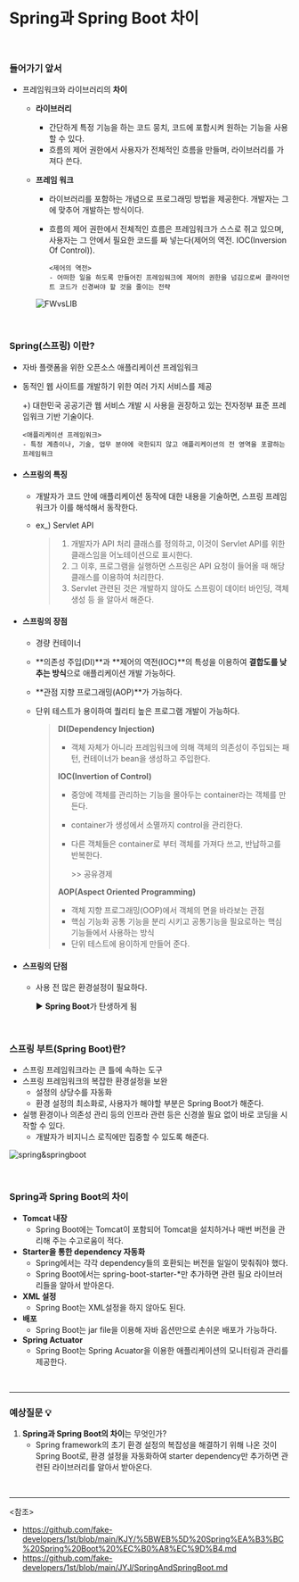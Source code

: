 # Spring과 Spring Boot 차이

<br>

### 들어가기 앞서

- 프레임워크와 라이브러리의 **차이**

  - **라이브러리** 

    - 간단하게 특정 기능을 하는 코드 뭉치, 코드에 포함시켜 원하는 기능을 사용할 수 있다.
    - 흐름의 제어 권한에서 사용자가 전체적인 흐름을 만들며, 라이브러리를 가져다 쓴다.

  - **프레임 워크** 

    -  라이브러리를 포함하는 개념으로 프로그래밍 방법을 제공한다. 개발자는 그에 맞추어 개발하는 방식이다. 

    - 흐름의 제어 권한에서 전체적인 흐름은 프레임워크가 스스로 쥐고 있으며, 사용자는 그 안에서 필요한 코드를 짜 넣는다(제어의 역전. IOC(Inversion Of Control)).

      ~~~
      <제어의 역전>
      - 어떠한 일을 하도록 만들어진 프레임워크에 제어의 권한을 넘김으로써 클라이언트 코드가 신경써야 할 것을 줄이는 전략 
      ~~~

    ![FWvsLIB](https://camo.githubusercontent.com/2d3d03476be94ddacd90fd5fa20867ffc277a313e60cd5fd46fa601d77c9bce8/68747470733a2f2f74312e6461756d63646e2e6e65742f6366696c652f746973746f72792f323334343737344435373742333539353232)


<br>

### Spring(스프링) 이란?

- 자바 플랫폼을 위한 오픈소스 애플리케이션 프레임워크

- 동적인 웹 사이트를 개발하기 위한 여러 가지 서비스를 제공

  \+) 대한민국 공공기관 웹 서비스 개발 시 사용을 권장하고 있는 전자정부 표준 프레임워크 기반 기술이다.

  ~~~
  <애플리케이션 프레임워크>
  - 특정 계층이나, 기술, 업무 분야에 국한되지 않고 애플리케이션의 전 영역을 포괄하는 프레임워크
  ~~~

- #### 스프링의 특징

  - 개발자가 코드 안에 애플리케이션 동작에 대한 내용을 기술하면, 스프링 프레임워크가 이를 해석해서 동작한다.

  - ex_)  Servlet API

    > 1. 개발자가 API 처리 클래스를 정의하고, 이것이 Servlet API를 위한 클래스임을 어노테이션으로 표시한다.
    > 2. 그 이후, 프로그램을 실행하면 스프링은 API 요청이 들어올 때 해당 클래스를 이용하여 처리한다.
    > 3. Servlet 관련된 것은 개발하지 않아도 스프링이 데이터 바인딩, 객체 생성 등 을 알아서 해준다.

- #### 스프링의 장점

  - 경량 컨테이너

  - **의존성 주입(DI)**과 **제어의 역전(IOC)**의 특성을 이용하여 **결합도를 낮추는 방식**으로 애플리케이션 개발 가능하다.

  - **관점 지향 프로그래밍(AOP)**가 가능하다.

  - 단위 테스트가 용이하여 퀄리티 높은 프로그램 개발이 가능하다.

    > **DI(Dependency Injection)**
    >
    > - 객체 자체가 아니라 프레임워크에 의해 객체의 의존성이 주입되는 패턴, 컨테이너가 bean을 생성하고 주입한다.
    >
    > **IOC(Invertion of Control)**
    >
    > - 중앙에 객체를 관리하는 기능을 몰아두는 container라는 객체를 만든다.
    >
    > - container가 생성에서 소멸까지 control을 관리한다.
    >
    > - 다른 객체들은 container로 부터 객체를 가져다 쓰고, 반납하고를 반복한다.
    >
    >   \>> 공유경제
    >
    > **AOP(Aspect Oriented Programming)**
    >
    > - 객체 지향 프로그래밍(OOP)에서 객체의 면을 바라보는 관점
    > - 핵심 기능화 공통 기능을 분리 시키고 공통기능을 필요로하는 핵심 기능들에서 사용하는 방식
    > - 단위 테스트에 용이하게 만들어 준다.
    
  
- #### 스프링의 단점

  - 사용 전 많은 환경설정이 필요하다.

    :arrow_forward: **Spring Boot**가 탄생하게 됨

<br>

### 스프링 부트(Spring Boot)란?

- 스프링 프레임워크라는 큰 틀에 속하는 도구
- 스프링 프레임워크의 복잡한 환경설정을 보완
  - 설정의 상당수를 자동화
  - 환경 설정의 최소화로, 사용자가 해야할 부분은 Spring Boot가 해준다.
- 실행 환경이나 의존성 관리 등의 인프라 관련 등은 신경쓸 필요 없이 바로 코딩을 시작할 수 있다.
  - 개발자가 비지니스 로직에만 집중할 수 있도록 해준다.

![spring&springboot](https://camo.githubusercontent.com/7aa21d4885328bb2791fd4d6f04c43de976a031644545f3731c254b6a597786b/68747470733a2f2f626c6f672e6b616b616f63646e2e6e65742f646e2f71414272662f6274717a4b47564a58594e2f6f397573656b4f326774416b49337476326f4b46356b2f696d672e706e67)

<br>

### Spring과 Spring Boot의 차이

- **Tomcat 내장**
  - Spring Boot에는 Tomcat이 포함되어 Tomcat을 설치하거나 매번 버전을 관리해 주는 수고로움이 적다.
- **Starter을 통한 dependency 자동화**
  - Spring에서는 각각 dependency들의 호환되는 버전을 일일이 맞춰줘야 했다.
  - Spring Boot에서는 spring-boot-starter-*만 추가하면 관련 필요 라이브러리들을 알아서 받아온다.
- **XML 설정**
  - Spring Boot는 XML설정을 하지 않아도 된다.
- **배포**
  - Spring Boot는 jar file을 이용해 자바 옵션만으로 손쉬운 배포가 가능하다.
- **Spring Actuator**
  - Spring Boot는 Spring Acuator을 이용한 애플리케이션의 모니터링과 관리를 제공한다.

<br>

-------------

### 예상질문 :bulb:

1. **Spring과 Spring Boot의 차이**는 무엇인가?
    - Spring framework의 초기 환경 설정의 복잡성을 해결하기 위해 나온 것이 Spring Boot로, 환경 설정을 자동화하여 starter dependency만 추가하면 관련된 라이브러리를 알아서 받아온다.

<br>

----------

<참조>

- <https://github.com/fake-developers/1st/blob/main/KJY/%5BWEB%5D%20Spring%EA%B3%BC%20Spring%20Boot%20%EC%B0%A8%EC%9D%B4.md>
- <https://github.com/fake-developers/1st/blob/main/JYJ/SpringAndSpringBoot.md>

